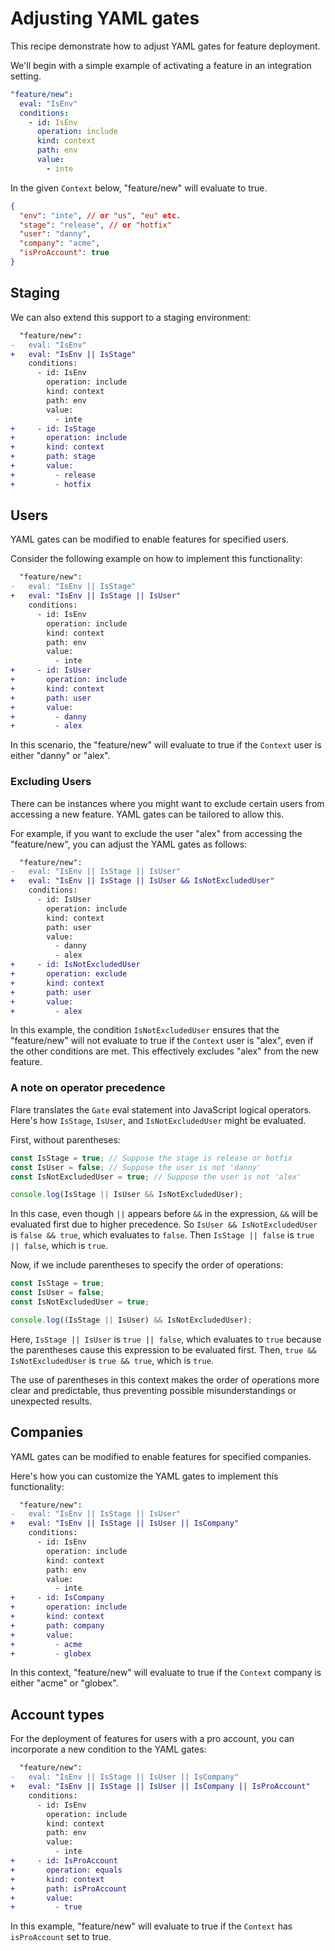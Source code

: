 # Adjusting YAML gates

This recipe demonstrate how to adjust YAML gates for feature deployment.

We'll begin with a simple example of activating a feature in an integration setting.

```yaml
"feature/new":
  eval: "IsEnv"
  conditions:
    - id: IsEnv
      operation: include
      kind: context
      path: env
      value:
        - inte
```

In the given `Context` below, "feature/new" will evaluate to true.

```json
{
  "env": "inte", // or "us", "eu" etc.
  "stage": "release", // or "hotfix"
  "user": "danny",
  "company": "acme",
  "isProAccount": true
}
```

## Staging

We can also extend this support to a staging environment:

```diff
  "feature/new":
-   eval: "IsEnv"
+   eval: "IsEnv || IsStage"
    conditions:
      - id: IsEnv
        operation: include
        kind: context
        path: env
        value:
          - inte
+     - id: IsStage
+       operation: include
+       kind: context
+       path: stage
+       value:
+         - release
+         - hotfix
```

## Users

YAML gates can be modified to enable features for specified users.

Consider the following example on how to implement this functionality:

```diff
  "feature/new":
-   eval: "IsEnv || IsStage"
+   eval: "IsEnv || IsStage || IsUser"
    conditions:
      - id: IsEnv
        operation: include
        kind: context
        path: env
        value:
          - inte
+     - id: IsUser
+       operation: include
+       kind: context
+       path: user
+       value:
+         - danny
+         - alex
```

In this scenario, the "feature/new" will evaluate to true if the `Context` user is either "danny" or "alex".

### Excluding Users

There can be instances where you might want to exclude certain users from accessing a new feature. YAML gates can be tailored to allow this.

For example, if you want to exclude the user "alex" from accessing the "feature/new", you can adjust the YAML gates as follows:

```diff
  "feature/new":
-   eval: "IsEnv || IsStage || IsUser"
+   eval: "IsEnv || IsStage || IsUser && IsNotExcludedUser"
    conditions:
      - id: IsUser
        operation: include
        kind: context
        path: user
        value:
          - danny
          - alex
+     - id: IsNotExcludedUser
+       operation: exclude
+       kind: context
+       path: user
+       value:
+         - alex
```

In this example, the condition `IsNotExcludedUser` ensures that the "feature/new" will not evaluate to true if the `Context` user is "alex", even if the other conditions are met. This effectively excludes "alex" from the new feature.

### A note on operator precedence

Flare translates the `Gate` eval statement into JavaScript logical operators. Here's how `IsStage`, `IsUser`, and `IsNotExcludedUser` might be evaluated.

First, without parentheses:

```javascript
const IsStage = true; // Suppose the stage is release or hotfix
const IsUser = false; // Suppose the user is not 'danny'
const IsNotExcludedUser = true; // Suppose the user is not 'alex'

console.log(IsStage || IsUser && IsNotExcludedUser);
```

In this case, even though `||` appears before `&&` in the expression, `&&` will be evaluated first due to higher precedence. So `IsUser && IsNotExcludedUser` is `false && true`, which evaluates to `false`. Then `IsStage || false` is `true || false`, which is `true`. 

Now, if we include parentheses to specify the order of operations:

```javascript
const IsStage = true; 
const IsUser = false;
const IsNotExcludedUser = true; 

console.log((IsStage || IsUser) && IsNotExcludedUser);
```

Here, `IsStage || IsUser` is `true || false`, which evaluates to `true` because the parentheses cause this expression to be evaluated first. Then, `true && IsNotExcludedUser` is `true && true`, which is `true`.

The use of parentheses in this context makes the order of operations more clear and predictable, thus preventing possible misunderstandings or unexpected results.

## Companies

YAML gates can be modified to enable features for specified companies.

Here's how you can customize the YAML gates to implement this functionality:

```diff
  "feature/new":
-   eval: "IsEnv || IsStage || IsUser"
+   eval: "IsEnv || IsStage || IsUser || IsCompany"
    conditions:
      - id: IsEnv
        operation: include
        kind: context
        path: env
        value:
          - inte
+     - id: IsCompany
+       operation: include
+       kind: context
+       path: company
+       value:
+         - acme
+         - globex
```

In this context, "feature/new" will evaluate to true if the `Context` company is either "acme" or "globex".

## Account types

For the deployment of features for users with a pro account, you can incorporate a new condition to the YAML gates:

```diff
  "feature/new":
-   eval: "IsEnv || IsStage || IsUser || IsCompany"
+   eval: "IsEnv || IsStage || IsUser || IsCompany || IsProAccount"
    conditions:
      - id: IsEnv
        operation: include
        kind: context
        path: env
        value:
          - inte
+     - id: IsProAccount
+       operation: equals
+       kind: context
+       path: isProAccount
+       value:
+         - true
```

In this example, "feature/new" will evaluate to true if the `Context` has `isProAccount` set to true.
